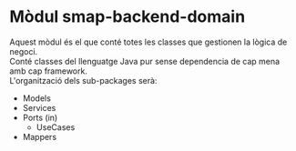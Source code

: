 # Mòdul smap-backend-domain

Aquest mòdul és el que conté totes les classes que gestionen la lògica de negoci.   
Conté classes del llenguatge Java pur sense dependencia de cap mena amb cap framework.  
L'organització dels sub-packages serà:  
- Models
- Services 
- Ports (in)
  - UseCases
- Mappers


